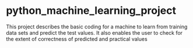 # python_machine_learning_project
This project describes the basic coding for a machine to learn from training data sets and predict the test values. It also enables the user to check for the extent of correctness of predicted and practical values 
